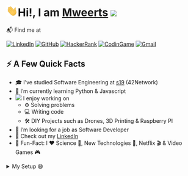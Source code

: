 <h1> <img src="https://raw.githubusercontent.com/ABSphreak/ABSphreak/master/gifs/Hi.gif" width="30px">Hi!, I am <a href="https://github.com/mweerts">Mweerts</a> <img src="https://emojis.slackmojis.com/emojis/images/1531849430/4246/blob-sunglasses.gif?1531849430" width="30px"></h1>
</h1>

📬 Find me at
<p>
  <a href="https://www.linkedin.com/in/mweerts"><img src="https://img.shields.io/badge/-LinkedIn-blue?style=flat-square&logo=Linkedin&logoColor=white" alt="LinkedIn"></a>
  <a href="https://github.com/mweerts"><img src="http://img.shields.io/badge/-Github-black?style=flat-square&logo=github" alt="GitHub"></a>
  <a href="https://www.hackerrank.com/mweerts"><img src="https://img.shields.io/badge/-HackerRank-green?style=flat-square&logo=hackerrank&logoColor=black" alt="HackerRank"></a>
  <a href="https://www.codingame.com/profile/0712f3530e924bf494c0c9d5d27f823b7827673"><img src="https://img.shields.io/badge/-CodinGame-black?style=flat-square&logo=data%3Aimage%2Fpng%3Bbase64%2CiVBORw0KGgoAAAANSUhEUgAAADIAAAAyCAMAAAAp4XiDAAAAM1BMVEUfJSgtMCY7OyRIRSJWUCBkWx5yZhyAcRqOfBibhhWpkRO3nBHFpw%2FTsg3gvAvuxwn80gehVzsiAAAA4ElEQVR42uXUsXJEIQiFYfCq3Kiu5%2F2fNpPNZca1AYpU%2BfuvOgyEcP%2BP9EJUeoRUelf9ZNDTcJOipLhJVpL%2FkogScZPFv4KXm2CmH5FmaP1%2B391af96ZibgM78GMi7TqI0Jb3UMq7V0O0uizZZN0kGGSTmEiJ4FJ8iGuOPmyySH4ZZJ5kAaTyAfgAZukXciCTdoG6guwyWJ6YgUWKQ%2FI3ftg6wMG4CIquAFO8rreoix4yc06nY%2BslnQ6H5miz23CQ4ak86AMsieIkrTCpCFKGGEicdLjZMUJwiTFSY4T8pJvRyh%2BUuWJ1jMAAAAASUVORK5CYII%3D" alt="CodinGame"></a>
  <a href="mailto:weertsmaxime@gmail.com"><img src="https://img.shields.io/badge/-Gmail-d14836?style=flat-square&logo=Gmail&logoColor=white" alt="Gmail"></a>
</p>


## ⚡️ A Few Quick Facts

- 🎓 I’ve studied Software Engineering at <a href="https://www.s19.be/">s19</a> (42Network)
- 🌱 I’m currently learning Python & Javascript
- <img src="https://media.giphy.com/media/WUlplcMpOCEmTGBtBW/giphy.gif" width="30">  I enjoy working on
  - ⚙️ Solving problems
  - 💻 Writing code
  - 🛠 DIY Projects such as Drones, 3D Printing & Raspberry PI
- 👯 I’m looking for a job as Software Developer 
- 📙 Check out my [LinkedIn](https://www.linkedin.com/in/mweerts/)
- 🎉 Fun-Fact: I ❤️ Science 🔬, New Technologies 🚀, Netflix 🎬 & Video Games 🎮

<details>
  <summary>My Setup 😄</summary>

### 🖥️ My DevSetup
  <a href="#"><img src="https://img.shields.io/badge/-Windows-grey?style=flat-square&logo=Windows&logoColor=blue"></a>
  <a href="#"><img src="https://img.shields.io/badge/-Linux-grey?style=flat-square&logo=linux&logoColor=white"></a>
  <a href="#"><img src="https://img.shields.io/badge/-macOS-grey?style=flat-square&logo=apple&logoColor=white"></a>
  <a href="#"><img src="https://img.shields.io/badge/-VS%20Code-grey?style=flat-square&logo=visualstudiocode&logoColor=blue"></a>
  <a href="#"><img src="https://img.shields.io/badge/-Terminal-grey?style=flat-square&logo=powershell&logoColor=black"></a>
  <a href="#"><img src="https://img.shields.io/badge/-Vim-grey?style=flat-square&logo=vim&logoColor=white"></a>
  <a href="#"><img src="https://img.shields.io/badge/-Spotify-grey?style=flat-square&logo=spotify&logoColor=green"></a>
  <a href="#"><img src="https://img.shields.io/badge/-Slack-grey?style=flat-square&logo=slack"></a>
  <a href="#"><img src="https://img.shields.io/badge/-Discord-grey?style=flat-square&logo=discord&logoColor=white"></a>
  <hr>
  
### ⚙️ Tech I'm using
  <a href="#"><img src="https://img.shields.io/badge/C-Proficient-_.svg?logo=c"></a>
  <a href="#"><img src="https://img.shields.io/badge/Python-Competent-_.svg?logo=Python"></a>
  <a href="#"><img src="https://img.shields.io/badge/JavaScript-Advanced%20Beginner-_.svg?logo=Javascript"></a>
  <a href="#"><img src="https://img.shields.io/badge/Clean%20Code-Adept-_.svg"></a>
</details>
